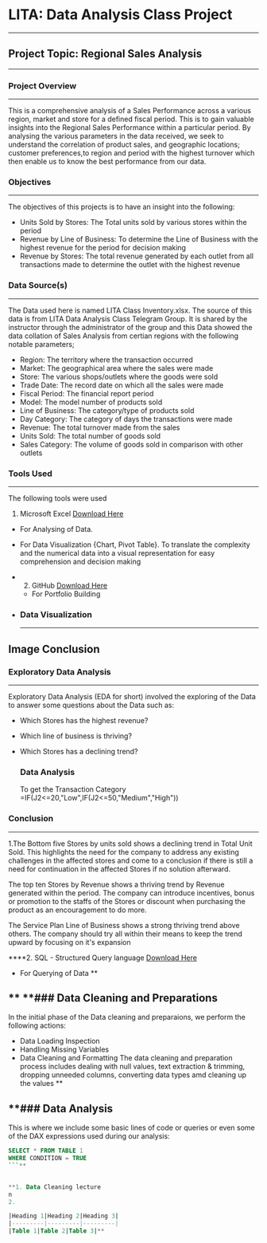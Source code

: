 # LITA: Data Analysis Class Project  
--- 

## Project Topic: Regional Sales Analysis
--- 

### Project Overview 
---  
This is a comprehensive analysis of a Sales Performance across a various region, market and store for a defined fiscal period. This is to gain valuable insights into the Regional Sales Performance within a particular period. By analysing the various parameters in the data received, we seek to understand the correlation of product sales, and geographic locations; customer preferences,to region and period with the highest turnover which then enable us to know the best performance from our data.

### Objectives 
---
The objectives of this projects is to have an insight into the following:
- Units Sold by Stores: The Total units sold by various stores within the period
- Revenue by Line of Business: To determine the Line of Business with the highest revenue for the period for decision making 
- Revenue by Stores: The total revenue generated by each outlet from all transactions made to determine the outlet with the highest revenue
  
### Data Source(s)
---
The Data used here is named LITA Class Inventory.xlsx.
The source of this data is from LITA Data Analysis Class Telegram Group. It is shared by the instructor through the administrator of the group and this Data showed the data collation of Sales Analysis from certian regions with the following notable parameters;
- Region: The territory where the transaction occurred 
- Market: The geographical area where the sales were made
- Store: The various shops/outlets where the goods were sold
- Trade Date: The record date on which all the sales were made
- Fiscal Period: The financial report period  
- Model: The model number of products sold
- Line of Business: The category/type of products sold
- Day Category: The category of days the transactions were made
- Revenue: The total turnover made from the sales
- Units Sold: The total number of goods sold
- Sales Category: The volume of goods sold in comparison with other outlets 

### Tools Used 
---
The following tools were used

1. Microsoft Excel [Download Here](https://www.microsoft.com)
- For Analysing of Data.
- For Data Visualization {Chart, Pivot Table}. To translate the complexity and the numerical data into a visual representation for easy comprehension and decision making 
- 2. GitHub [Download Here](https://www.github.com)
  - For Portfolio Building
    
- ### Data Visualization
  ---  
Image 
Conclusion
--- 

### Exploratory Data Analysis 
---
Exploratory Data Analysis (EDA for short) involved the exploring of the Data to answer some questions about the Data such as: 
- Which Stores has the highest revenue?
- Which line of business is thriving?
- Which Stores has a declining trend?

  ### Data Analysis
  To get the Transaction Category =IF(J2<=20,"Low",IF(J2<=50,"Medium","High"))

 ### Conclusion 
 ---
1.The Bottom five Stores by units sold shows a declining trend in Total Unit Sold. This highlights the need for the company to address any existing challenges in the affected stores and come to a conclusion if there is still a need for continuation in the affected Stores if no solution afterward. 

The top ten Stores by Revenue shows a thriving trend by Revenue generated within the period. The company can introduce incentives, bonus or promotion to the staffs of the Stores or discount when purchasing the product as an encouragement to do more. 

The Service Plan Line of Business shows a strong thriving trend above others. The company should try all within their means to keep the trend upward by focusing on it's expansion


****2. SQL - Structured Query language [Download Here](https://www.microsoft.com)
  - For Querying of Data 
  **
 
**
**### Data Cleaning and Preparations 
---
In the initial phase of the Data cleaning and preparaions, we perform the following actions: 
- Data Loading Inspection
- Handling Missing Variables
- Data Cleaning and Formatting
  The data cleaning and preparation process includes dealing with null values, text extraction & trimming, dropping unneeded columns, converting data types amd cleaning up the values
**
  
**### Data Analysis 
---
This is where we include some basic lines of code or queries or even some of the DAX expressions used during our analysis: 

```SQL
SELECT * FROM TABLE 1
WHERE CONDITION = TRUE
```**


**1. Data Cleaning lecture
n
2. 

|Heading 1|Heading 2|Heading 3|
|---------|---------|---------| 
|Table 1|Table 2|Table 3|**

